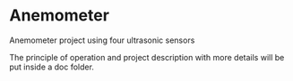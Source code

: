 # Anemometer
Anemometer project using four ultrasonic sensors 

The principle of operation and project description with more details will be put inside a doc folder.
